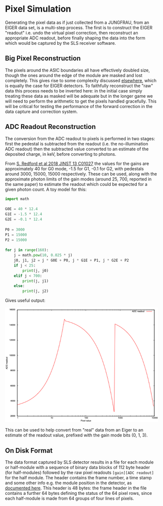 # Pixel Simulation

Generating the pixel data as if just collected from a JUNGFRAU, from an EIGER data set, is a multi-step process. The first is to construct the EIGER "readout" i.e. undo the virtual pixel correction, then reconstruct an appropriate ADC readout, before finally shaping the data into the form which would be captured by the SLS receiver software.

## Big Pixel Reconstruction

The pixels around the ASIC boundaries all have effectively doubled size, though the ones around the edge of the module are masked and lost completely. This gives rise to some complexity discussed [elsewhere](./BIG_PIXELS.md), which is equally the case for EIGER detectors. To faithfully reconstruct the "raw" data this process needs to be inverted here: in the initial case simply treating these data as masked will be adequate but in the longer game we will need to perform the arithmetic to get the pixels handled gracefully. This will be critical for testing the performance of the forward correction in the data capture and correction system.

## ADC Readout Reconstruction

The conversion from the ADC readout to pixels is performed in two stages: first the pedestal is subtracted from the readout (i.e. the no-illumination ADC readout) then the subtracted value converted to an estimate of the deposited charge, in keV, before converting to photons.

From [S. Redford et al 2018 JINST 13 C01027](https://iopscience.iop.org/article/10.1088/1748-0221/13/01/C01027/pdf) the values for the gains are approximately 40 for G0 mode, -1.5 for G1, -0.1 for G2, with pedestals around 3000, 15000, 15000 respectively. These can be used, along with the approximate photon limits of the gain modes (around 25, 700, reported in the same paper) to estimate the readout which could be expected for a given photon count. A toy model for this:

```python
import math

G0E = 40 * 12.4
G1E = -1.5 * 12.4
G2E = -0.1 * 12.4

P0 = 3000
P1 = 15000
P2 = 15000

for j in range(160):
    j = math.pow(10, 0.025 * j)
    j0, j1, j2 = j * G0E + P0, j * G1E + P1, j * G2E + P2
    if j < 25:
        print(j, j0)
    elif j < 700:
        print(j, j1)
    else:
        print(j, j2)
```

Gives useful output:

![ADC readout vs. counts](./ADC.png)

This can be used to help convert from "real" data from an Eiger to an estimate of the readout value, prefixed with the gain mode bits (0, 1, 3).

## On Disk Format

The data format captured by SLS detector results in a file for each module or half-module with a sequence of binary data blocks of 112 byte header (for half-modules) followed by the raw pixel readouts `[gain][ADC readout]` for the half module. The header contains the frame number, a time stamp and some other info e.g. the module position in the detector, as [documented here](https://slsdetectorgroup.github.io/devdoc/udpheader.html). This header is 48 bytes: the frame header in the file contains a further 64 bytes defining the status of the 64 pixel rows, since each half-module is made from 64 groups of four lines of pixels.